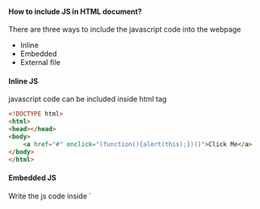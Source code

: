 <h4>How to include JS in HTML document? </h4>
<p>There are three ways to include the javascript code into the webpage</p>

<ul>
	<li>Inline</li>
	<li>Embedded</li>
	<li>External file</li>
</ul>

<h4>Inline JS</h4>
<p>javascript code can be included inside html tag</p>

```html
<!DOCTYPE html>
<html>
<head></head>
<body>
	<a href="#" onclick="(function(){alert(this);})()">Click Me</a>
</body>
</html>
```

<h4>Embedded JS</h4>
Write the js code inside `<script>` tag and with in `<head>` tag.

```html
<!DOCTYPE html>
<html>
<head>
	<script>
		function hello(){
			console.log('Welcome to pioneer coders.');
		}
	</script>
</head>
<body>
	<a href="#" onclick="hello()">Click Me</a>
</body>
</html>
```

<h4>External JS file</h4>
<p>Write JS code in seperate file and save with .js extension and include with script tag.</p>

```html
<!DOCTYPE html>
<html>
<head>
	<script language="javascript" type="text/javascript" src="main.js"></script>
</head>
<body>
	<a href="#" onclick="hello()">Click Me</a>
</body>
</html>
```

<p>the external javascript file can be included in the head tag or at the end of the body tag. It is recomended to include the js file at the end of body tag.</p>
